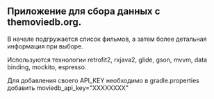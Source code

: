 ## Приложение для сбора данных с themoviedb.org.
В начале подгружается список фильмов, а затем более детальная информация при выборе.

Используются технологии retrofit2, rxjava2, glide, gson, mvvm, data binding, mockito, espresso.

Для добавления своего API_KEY необходимо в gradle.properties добавить moviedb_api_key="XXXXXXXX"
